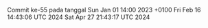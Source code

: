 Commit ke-55 pada tanggal Sun Jan 01 14:00 2023 +0100
Fri Feb 16 14:43:06 UTC 2024
Sat Apr 27 21:43:17 UTC 2024
